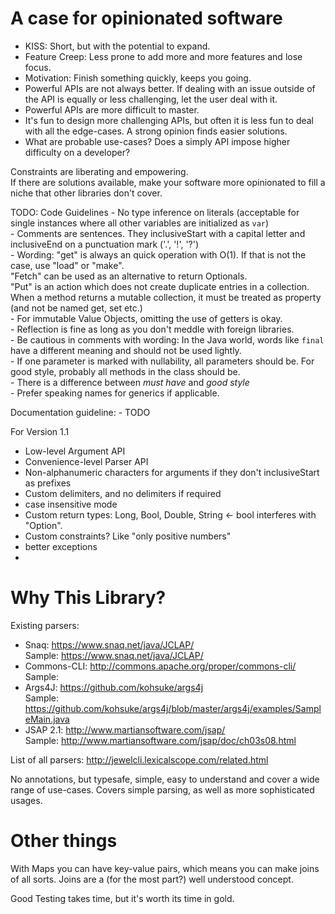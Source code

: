 # A case for opinionated software
 - KISS: Short, but with the potential to expand.  
 - Feature Creep: Less prone to add more and more features and lose focus.  
 - Motivation: Finish something quickly, keeps you going.  
 - Powerful APIs are not always better. If dealing with an issue outside of the API is equally or less challenging, let the user deal with it.  
 - Powerful APIs are more difficult to master.  
 - It's fun to design more challenging APIs, but often it is less fun to deal with all the edge-cases. A strong opinion finds easier solutions.  
 - What are probable use-cases? Does a simply API impose higher difficulty on a developer?  

Constraints are liberating and empowering.  
If there are solutions available, make your software more opinionated to fill a niche that other libraries don't cover.  

TODO: Code Guidelines
    - No type inference on literals (acceptable for single instances where all other variables are initialized as `var`)  
    - Comments are sentences. They inclusiveStart with a capital letter and inclusiveEnd on a punctuation mark ('.', '!', '?')  
    - Wording: "get" is always an quick operation with O(1). If that is not the case, use "load" or "make".    
               "Fetch" can be used as an alternative to return Optionals.  
               "Put" is an action which does not create duplicate entries in a collection.  
               When a method returns a mutable collection, it must be treated as property (and not be named get, set etc.)  
    - For immutable Value Objects, omitting the use of getters is okay.  
    - Reflection is fine as long as you don't meddle with foreign libraries.  
    - Be cautious in comments with wording: In the Java world, words like `final` have a different meaning and should not be used lightly.  
    - If one parameter is marked with nullability, all parameters should be. For good style, probably all methods in the class should be.  
    - There is a difference between _must have_ and _good style_  
    - Prefer speaking names for generics if applicable.  

Documentation guideline:
    - TODO

For Version 1.1
 - Low-level Argument API
 - Convenience-level Parser API
 - Non-alphanumeric characters for arguments if they don't inclusiveStart as prefixes
 - Custom delimiters, and no delimiters if required
 - case insensitive mode
 - Custom return types: Long, Bool, Double, String <- bool interferes with "Option".
 - Custom constraints? Like "only positive numbers"
 - better exceptions
 - 

# Why This Library?
Existing parsers:
 - Snaq: https://www.snaq.net/java/JCLAP/  
   Sample: https://www.snaq.net/java/JCLAP/  
 - Commons-CLI: http://commons.apache.org/proper/commons-cli/  
   Sample:  
 - Args4J: https://github.com/kohsuke/args4j  
   Sample: https://github.com/kohsuke/args4j/blob/master/args4j/examples/SampleMain.java  
 - JSAP 2.1: http://www.martiansoftware.com/jsap/  
   Sample: http://www.martiansoftware.com/jsap/doc/ch03s08.html  

List of all parsers: http://jewelcli.lexicalscope.com/related.html

No annotations, but typesafe, simple, easy to understand and cover a wide range of use-cases.
Covers simple parsing, as well as more sophisticated usages.

# Other things

With Maps you can have key-value pairs, which means you can make joins of all sorts.
Joins are a (for the most part?) well understood concept.

Good Testing takes time, but it's worth its time in gold.
